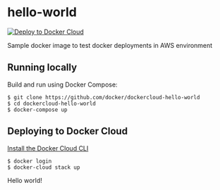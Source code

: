 hello-world
===========

[![Deploy to Docker Cloud](https://files.cloud.docker.com/images/deploy-to-dockercloud.svg)](https://cloud.docker.com/stack/deploy/)


Sample docker image to test docker deployments in AWS environment



## Running locally

Build and run using Docker Compose:

	$ git clone https://github.com/docker/dockercloud-hello-world
	$ cd dockercloud-hello-world
	$ docker-compose up


## Deploying to Docker Cloud

[Install the Docker Cloud CLI](https://docs.docker.com/docker-cloud/tutorials/installing-cli/)

	$ docker login
	$ docker-cloud stack up

Hello world!
